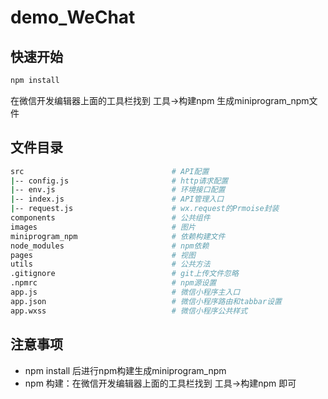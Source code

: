 # demo_WeChat

## 快速开始
```bash
npm install 
```

在微信开发编辑器上面的工具栏找到   工具->构建npm  生成miniprogram_npm文件

## 文件目录

```bash
src                                 # API配置
|-- config.js					    # http请求配置
|-- env.js						    # 环境接口配置 
|-- index.js						# API管理入口
|-- request.js						# wx.request的Prmoise封装
components                          # 公共组件
images								# 图片
miniprogram_npm						# 依赖构建文件
node_modules						# npm依赖
pages								# 视图
utils								# 公共方法
.gitignore							# git上传文件忽略
.npmrc								# npm源设置
app.js								# 微信小程序主入口
app.json							# 微信小程序路由和tabbar设置
app.wxss							# 微信小程序公共样式
```

## 注意事项

- npm install 后进行npm构建生成miniprogram_npm
- npm 构建：在微信开发编辑器上面的工具栏找到   工具->构建npm 即可